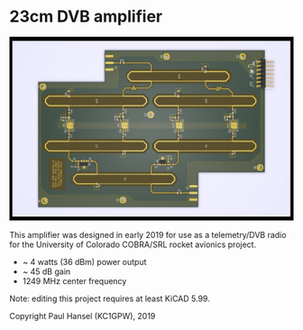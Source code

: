# 23cm DVB amplifier

![23cm DVB amplifier](gva-pha202amp.png "Amplifier image")

This amplifier was designed in early 2019 for use as a telemetry/DVB radio for the University of Colorado COBRA/SRL rocket avionics project.

- ~ 4 watts (36 dBm) power output
- ~ 45 dB gain
- 1249 MHz center frequency

Note: editing this project requires at least KiCAD 5.99.

Copyright Paul Hansel (KC1GPW), 2019
